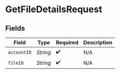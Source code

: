 # GetFileDetailsRequest


## Fields

| Field              | Type               | Required           | Description        |
| ------------------ | ------------------ | ------------------ | ------------------ |
| `accountID`        | *String*           | :heavy_check_mark: | N/A                |
| `fileID`           | *String*           | :heavy_check_mark: | N/A                |